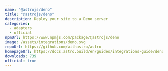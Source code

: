 ```yaml
---
name: "@astrojs/deno"
title: "@astrojs/deno"
description: Deploy your site to a Deno server
categories:
  - adapters
  - official
npmUrl: https://www.npmjs.com/package/@astrojs/deno
image: /assets/integrations/deno.svg
repoUrl: https://github.com/withastro/astro
homepageUrl: https://docs.astro.build/en/guides/integrations-guide/deno/
downloads: 739
official: true
---
```

